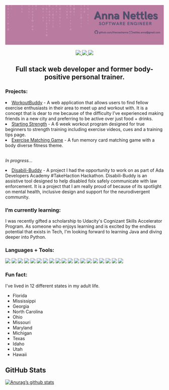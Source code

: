 ![Banner](banner.png)

<p align="center">
    <a href="https://www.linkedin.com/in/thecoachanna">
        <img src="https://img.shields.io/badge/LinkedIn-4c5270?style=for-the-badge&logo=linkedin&logoColor=white">
    </a>
    <a href="https://twitter.com/thecoach_anna">
        <img src="https://img.shields.io/badge/Twitter-4c5270?style=for-the-badge&logo=twitter&logoColor=white">
    </a>
    <a href="https://anna-nettles-dev.herokuapp.com/">
        <img src="https://img.shields.io/badge/Portfolio-4c5270?style=for-the-badge&logo=react&logoColor=white">
    </a>
</p>

<h2 align="center">
Full stack web developer and former body-positive personal trainer.
</h2>

### Projects:

<li><a href="https://workoutbuddy2.herokuapp.com/">WorkoutBuddy</a> - A web application that allows users to find fellow exercise enthusiasts in their area to meet up and workout with. It is a concept that is dear to me because of the difficulty I’ve experienced making friends in a new city and preferring to be active over just food + drinks.</li>
<li><a href="https://starting-strength-frontend.herokuapp.com/workouts/home">Starting Strength</a> - A 6 week workout program designed for true beginners to strength training including exercise videos, cues and a training tips page.</li>
<li><a href="https://thecoachanna.github.io/Matching-Game/">Exercise Matching Game</a> - A fun memory card matching game with a body diverse fitness theme.</li>
<br>
<p><em>In progress...</em></p>

<li><a href="https://github.com/thecoachanna/takehaction">Disabili-Buddy</a> - A project I had the opportunity to work on as part of Ada Developers Academy #TakeHaction Hackathon. Disabili-Buddy is an assistive tool designed to help disabled folx safely communicate with law enforcement. It is a project that I am really proud of because of its spotlight on mental health, inclusive design and support for the neurodivergent community.</li>

### I’m currently learning:

I was recently gifted a scholarship to Udacity's Cognizant Skills Accelerator Program. As someone who enjoys learning and is excited by the endless potential that exists in Tech, I'm looking forward to learning Java and diving deeper into Python.

### Languages + Tools:

![](https://img.shields.io/badge/React-informational?style=flat&?logoColor=white&logo=react&color=ba7ba1)
![](https://img.shields.io/badge/JavaScript-informational?style=flat&?logoColor=white&JavaScript&color=ba7ba1)
![](https://img.shields.io/badge/HTML5-informational?style=flat&?logoColor=white&logo=HTML5&color=ba7ba1)
![](https://img.shields.io/badge/Node.js-informational?style=flat&?logoColor=white&logo=Node.js&color=ba7ba1)
![](https://img.shields.io/badge/Express-informational?style=flat&logo=Express&color=ba7ba1)
![](https://img.shields.io/badge/MongoDB-informational?style=flat&?logoColor=white&logo=MongoDB&color=ba7ba1)
![](https://img.shields.io/badge/Mongoose-informational?style=flat&?logoColor=white&logo=Mongoose&color=ba7ba1)
![](https://img.shields.io/badge/Python-informational?style=flat&?logoColor=white&logo=Python&color=ba7ba1)
![](https://img.shields.io/badge/SQL-informational?style=flat&?logoColor=white&logo=SQL&color=ba7ba1)
![](https://img.shields.io/badge/Django-informational?style=flat&?logoColor=white&logo=Django&color=ba7ba1)
![](https://img.shields.io/badge/Bootstrap-informational?style=flat&?logoColor=white&logo=Bootstrap&color=ba7ba1)
![](https://img.shields.io/badge/CSS3-informational?style=flat&?logoColor=white&logo=CSS3&color=ba7ba1)
![](https://img.shields.io/badge/styled--components-informational?style=flat&?logoColor=white&logo=styled-components&color=ba7ba1)
![](https://img.shields.io/badge/Tailwind-informational?style=flat&?logoColor=white&logo=Tailwind&color=ba7ba1)
![](https://img.shields.io/badge/Canva-informational?style=flat&?logoColor=white&logo=Canva&color=ba7ba1)
![](https://img.shields.io/badge/NPM-informational?style=flat&?logoColor=white&logo=NPM&color=ba7ba1)
![](https://img.shields.io/badge/Heroku-informational?style=flat&?logoColor=white&logo=Heroku&color=ba7ba1)
![](https://img.shields.io/badge/Git-informational?style=flat&?logoColor=white&logo=Git&color=ba7ba1)
![](https://img.shields.io/badge/GitHub-informational?style=flat&?logoColor=white&logo=GitHub&color=ba7ba1)

### Fun fact:

I've lived in 12 different states in my adult life.

- Florida
- Mississippi
- Georgia
- North Carolina
- Ohio
- Missouri
- Maryland
- Michigan
- Texas
- Idaho
- Utah
- Hawaii

## GitHub Stats

[![Anurag’s github stats](https://github-readme-stats.vercel.app/api?username=thecoachanna)](https://github.com/thecoachanna)
